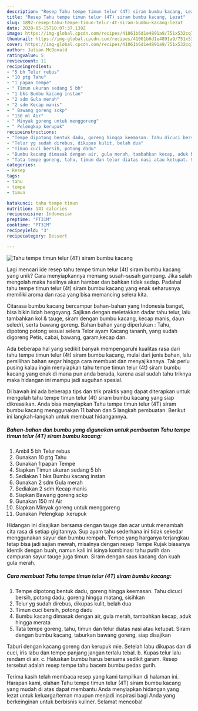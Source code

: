 ```yaml
---
description: "Resep Tahu tempe timun telur (4T) siram bumbu kacang, Lezat"
title: "Resep Tahu tempe timun telur (4T) siram bumbu kacang, Lezat"
slug: 1892-resep-tahu-tempe-timun-telur-4t-siram-bumbu-kacang-lezat
date: 2020-05-15T10:07:37.139Z
image: https://img-global.cpcdn.com/recipes/41061b6d1e4891a9/751x532cq70/tahu-tempe-timun-telur-4t-siram-bumbu-kacang-foto-resep-utama.jpg
thumbnail: https://img-global.cpcdn.com/recipes/41061b6d1e4891a9/751x532cq70/tahu-tempe-timun-telur-4t-siram-bumbu-kacang-foto-resep-utama.jpg
cover: https://img-global.cpcdn.com/recipes/41061b6d1e4891a9/751x532cq70/tahu-tempe-timun-telur-4t-siram-bumbu-kacang-foto-resep-utama.jpg
author: Julian McDonald
ratingvalue: 5
reviewcount: 11
recipeingredient:
- "5 bh Telur rebus"
- "10 ptg Tahu"
- "1 papan Tempe"
- " Timun ukuran sedang 5 bh"
- "1 bks Bumbu kacang instan"
- "2 sdm Gula merah"
- "2 sdm Kecap manis"
- " Bawang goreng sckp"
- "150 ml Air"
- " Minyak goreng untuk menggoreng"
- " Pelengkap kerupuk"
recipeinstructions:
- "Tempe dipotong bentuk dadu, goreng hingga keemasan. Tahu dicuci bersih, potong dadu, goreng hingga matang, sisihkan"
- "Telur yg sudah direbus, dikupas kulit, belah dua"
- "Timun cuci bersih, potong dadu"
- "Bumbu kacang dimasak dengan air, gula merah, tambahkan kecap, aduk hingga merata"
- "Tata tempe goreng, tahu, timun dan telur diatas nasi atau ketupat. Siram dengan bumbu kacang, taburkan bawang goreng, siap disajikan"
categories:
- Resep
tags:
- tahu
- tempe
- timun

katakunci: tahu tempe timun 
nutrition: 141 calories
recipecuisine: Indonesian
preptime: "PT31M"
cooktime: "PT31M"
recipeyield: "3"
recipecategory: Dessert

---
```



![Tahu tempe timun telur (4T) siram bumbu kacang](https://img-global.cpcdn.com/recipes/41061b6d1e4891a9/751x532cq70/tahu-tempe-timun-telur-4t-siram-bumbu-kacang-foto-resep-utama.jpg)

Lagi mencari ide resep tahu tempe timun telur (4t) siram bumbu kacang yang unik? Cara menyiapkannya memang susah-susah gampang. Jika salah mengolah maka hasilnya akan hambar dan bahkan tidak sedap. Padahal tahu tempe timun telur (4t) siram bumbu kacang yang enak seharusnya memiliki aroma dan rasa yang bisa memancing selera kita.

Citarasa bumbu kacang bercampur bahan-bahan yang Indonesia banget, bisa bikin lidah bergoyang. Sajikan dengan meletakkan dadar tahu telur, lalu tambahkan kol &amp; tauge, siram dengan bumbu kacang, kecap manis, daun seledri, serta bawang goreng. Bahan bahan yang diperlukan : Tahu, dipotong potong sesuai selera Telor ayam Kacang tananh, yang sudah digoreng Petis, cabai, bawang, garam,kecap dan.

Ada beberapa hal yang sedikit banyak mempengaruhi kualitas rasa dari tahu tempe timun telur (4t) siram bumbu kacang, mulai dari jenis bahan, lalu pemilihan bahan segar hingga cara membuat dan menyajikannya. Tak perlu pusing kalau ingin menyiapkan tahu tempe timun telur (4t) siram bumbu kacang yang enak di mana pun anda berada, karena asal sudah tahu triknya maka hidangan ini mampu jadi suguhan spesial.


Di bawah ini ada beberapa tips dan trik praktis yang dapat diterapkan untuk mengolah tahu tempe timun telur (4t) siram bumbu kacang yang siap dikreasikan. Anda bisa menyiapkan Tahu tempe timun telur (4T) siram bumbu kacang menggunakan 11 bahan dan 5 langkah pembuatan. Berikut ini langkah-langkah untuk membuat hidangannya.

<!--inarticleads1-->

##### Bahan-bahan dan bumbu yang digunakan untuk pembuatan Tahu tempe timun telur (4T) siram bumbu kacang:

1. Ambil 5 bh Telur rebus
1. Gunakan 10 ptg Tahu
1. Gunakan 1 papan Tempe
1. Siapkan  Timun ukuran sedang 5 bh
1. Sediakan 1 bks Bumbu kacang instan
1. Gunakan 2 sdm Gula merah
1. Sediakan 2 sdm Kecap manis
1. Siapkan  Bawang goreng sckp
1. Gunakan 150 ml Air
1. Siapkan  Minyak goreng untuk menggoreng
1. Gunakan  Pelengkap :kerupuk


Hidangan ini disajikan bersama dengan tauge dan acar untuk menambah cita rasa di setiap gigitannya. Sup ayam tahu sederhana ini tidak sekedar menggunakan sayur dan bumbu rempah. Tempe yang harganya terjangkau tetap bisa jadi sajian mewah, misalnya dengan resep Tempe Rujak biasanya identik dengan buah, namun kali ini isinya kombinasi tahu putih dan campuran sayur tauge juga timun. Siram dengan saus kacang dan kuah gula merah. 

<!--inarticleads2-->

##### Cara membuat Tahu tempe timun telur (4T) siram bumbu kacang:

1. Tempe dipotong bentuk dadu, goreng hingga keemasan. Tahu dicuci bersih, potong dadu, goreng hingga matang, sisihkan
1. Telur yg sudah direbus, dikupas kulit, belah dua
1. Timun cuci bersih, potong dadu
1. Bumbu kacang dimasak dengan air, gula merah, tambahkan kecap, aduk hingga merata
1. Tata tempe goreng, tahu, timun dan telur diatas nasi atau ketupat. Siram dengan bumbu kacang, taburkan bawang goreng, siap disajikan


Taburi dengan kacang goreng dan kerupuk mie. Setelah labu dikupas dan di cuci, iris labu dan tempe panjang jangan terlalu tebal. b. Kupas telur lalu rendam di air. c. Haluskan bumbu harus bersama sedikit garam. Resep tersebut adalah resep tempe tahu bacem bumbu pedas gurih. 

Terima kasih telah membaca resep yang kami tampilkan di halaman ini. Harapan kami, olahan Tahu tempe timun telur (4T) siram bumbu kacang yang mudah di atas dapat membantu Anda menyiapkan hidangan yang lezat untuk keluarga/teman maupun menjadi inspirasi bagi Anda yang berkeinginan untuk berbisnis kuliner. Selamat mencoba!
